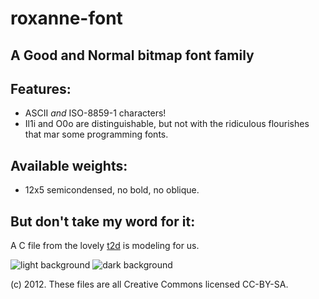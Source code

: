 roxanne-font
============

## A Good and Normal bitmap font family

## Features:

* ASCII *and* ISO-8859-1 characters!
* Il1i and O0o are distinguishable, but not with the ridiculous flourishes that mar some programming fonts.

## Available weights:

* 12x5 semicondensed, no bold, no oblique.

## But don't take my word for it:

A C file from the lovely [t2d](http://github.com/smschm/t2d) is modeling for us.

![light background](https://raw.github.com/smschm/roxanne-font/master/img/rox12semi-light.png)
![dark background](https://raw.github.com/smschm/roxanne-font/master/img/rox12semi-dark.png)

(c) 2012. These files are all Creative Commons licensed CC-BY-SA.